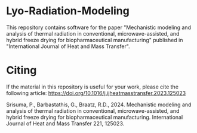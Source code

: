 # Lyo-Radiation-Modeling
This repository contains software for the paper "Mechanistic modeling and analysis of thermal radiation in conventional, microwave-assisted, and hybrid freeze drying for biopharmaceutical manufacturing" published in "International Journal of Heat and Mass Transfer".

# Citing
If the material in this repository is useful for your work, please cite the following article:
https://doi.org/10.1016/j.ijheatmasstransfer.2023.125023

Srisuma, P., Barbastathis, G., Braatz, R.D., 2024. Mechanistic modeling and analysis of thermal radiation in conventional, microwave-assisted, and hybrid freeze drying for biopharmaceutical manufacturing. International Journal of Heat and Mass Transfer 221, 125023.

